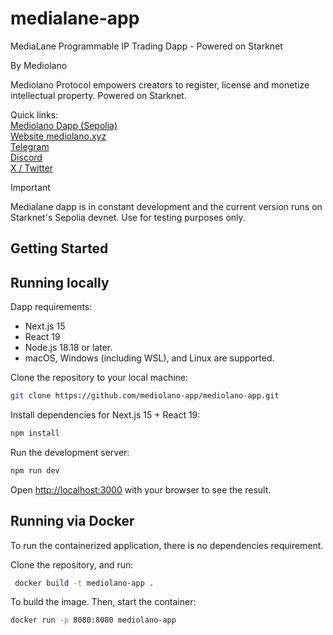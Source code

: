 # medialane-app
MediaLane Programmable IP Trading Dapp - Powered on Starknet

By Mediolano

Mediolano Protocol empowers creators to register, license and monetize intellectual property. Powered on Starknet.

Quick links:
<br>
<a href="https://ip.mediolano.app">Mediolano Dapp (Sepolia)</a>
<br>
<a href="https://mediolano.xyz">Website mediolano.xyz</a>
<br>
<a href="https://t.me/MediolanoStarknet">Telegram</a>
<br>
<a href="https://discord.gg/NhqdTvyA">Discord</a>
<br>
<a href="https://x.com/mediolanoapp">X / Twitter</a>
<br>

> [!IMPORTANT]
> Medialane dapp is in constant development and the current version runs on Starknet's Sepolia devnet. Use for testing purposes only. 

## Getting Started

## Running locally

Dapp requirements:
- Next.js 15
- React 19
- Node.js 18.18 or later.
- macOS, Windows (including WSL), and Linux are supported.

Clone the repository to your local machine:

```bash
git clone https://github.com/mediolano-app/mediolano-app.git
```
Install dependencies for Next.js 15 + React 19:

```bash
npm install
```

Run the development server:

```bash
npm run dev
```

Open [http://localhost:3000](http://localhost:3000) with your browser to see the result.

## Running via Docker

To run the containerized application, there is no dependencies requirement. 

Clone the repository, and run:

```bash
 docker build -t mediolano-app .     
```

To build the image. Then, start the container:

```bash
docker run -p 8080:8080 mediolano-app
```